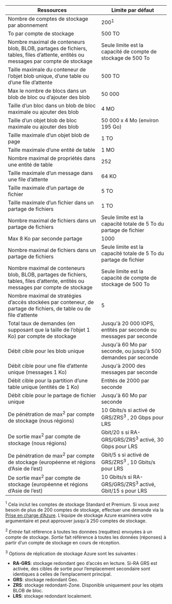 Ressources|Limite par défaut
---|---
Nombre de comptes de stockage par abonnement|200<sup>1</sup>
To par compte de stockage|500 TO
Nombre maximal de conteneurs blob, BLOB, partages de fichiers, tables, files d’attente, entités ou messages par compte de stockage|Seule limite est la capacité de compte de stockage de 500 To
Taille maximale du conteneur de l’objet blob unique, d’une table ou d’une file d’attente|500 TO
Max le nombre de blocs dans un blob de bloc ou d’ajouter des blob|50 000
Taille d’un bloc dans un blob de bloc maximale ou ajouter des blob|4 MO
Taille d’un objet blob de bloc maximale ou ajouter des blob|50 000 x 4 Mo (environ 195 Go) 
Taille maximale d’un objet blob de page |1 TO
Taille maximale d’une entité de table|1 MO
Nombre maximal de propriétés dans une entité de table|252
Taille maximale d’un message dans une file d’attente|64 KO
Taille maximale d’un partage de fichier|5 TO
Taille maximale d’un fichier dans un partage de fichiers|1 TO
Nombre maximal de fichiers dans un partage de fichiers|Seule limite est la capacité totale de 5 To du partage de fichier
Max 8 Ko par seconde partage|1000
Nombre maximal de fichiers dans un partage de fichiers|Seule limite est la capacité totale de 5 To du partage de fichier
Nombre maximal de conteneurs blob, BLOB, partages de fichiers, tables, files d’attente, entités ou messages par compte de stockage|Seule limite est la capacité de compte de stockage de 500 To
Nombre maximal de stratégies d’accès stockées par conteneur, de partage de fichiers, de table ou de file d’attente|5
Total taux de demandes (en supposant que la taille de l’objet 1 Ko) par compte de stockage|Jusqu'à 20 000 IOPS, entités par seconde ou messages par seconde
Débit cible pour les blob unique|Jusqu'à 60 Mo par seconde, ou jusqu'à 500 demandes par seconde
Débit cible pour une file d’attente unique (messages 1 Ko)|Jusqu'à 2000 des messages par seconde
Débit cible pour la partition d’une table unique (entités de 1 Ko)|Entités de 2000 par seconde
Débit cible pour le partage de fichier unique|Jusqu'à 60 Mo par seconde
De pénétration de max<sup>2</sup> par compte de stockage (nous régions)|10 Gbits/s si activé de GRS/ZRS<sup>3</sup> , 20 Gbps pour LRS
De sortie max<sup>2</sup> par compte de stockage (nous régions)|Gbit/20 s si RA-GRS/GRS/ZRS<sup>3</sup> activé, 30 Gbps pour LRS
De pénétration de max<sup>2</sup> par compte de stockage (européenne et régions d’Asie de l’est)|Gbit/5 s si activé de GRS/ZRS<sup>3</sup> , 10 Gbits/s pour LRS
De sortie max<sup>2</sup> par compte de stockage (européenne et régions d’Asie de l’est)|10 Gbits/s si RA-GRS/GRS/ZRS<sup>3</sup> activé, Gbit/15 s pour LRS

<sup>1</sup> Cela inclut les comptes de stockage Standard et Premium. Si vous avez besoin de plus de 200 comptes de stockage, effectuer une demande via la [Prise en charge d’Azure](https://azure.microsoft.com/support/faq/). L’équipe de stockage Azure examinera votre argumentaire et peut approuver jusqu'à 250 comptes de stockage. 

<sup>2</sup> *Entrée* fait référence à toutes les données (requêtes) envoyées à un compte de stockage. *Sortie* fait référence à toutes les données (réponses) à partir d’un compte de stockage en cours de réception.  

<sup>3</sup> Options de réplication de stockage Azure sont les suivantes :

- **RA-GRS**: stockage redondant geo d’accès en lecture. Si-RA GRS est activée, des cibles de sortie pour l’emplacement secondaire sont identiques à celles de l’emplacement principal.
- **GRS**: stockage redondant Geo. 
- **ZRS**: stockage redondant-Zone. Disponible uniquement pour les objets BLOB de bloc. 
- **LRS**: stockage redondant localement. 

